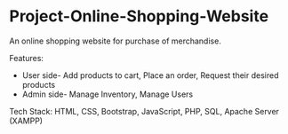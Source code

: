 # Project-Online-Shopping-Website

An online shopping website for purchase of merchandise.  

Features:
* User side- Add products to cart, Place an order, Request their desired products
* Admin side- Manage Inventory, Manage Users

Tech Stack: HTML, CSS, Bootstrap, JavaScript, PHP, SQL, Apache Server (XAMPP)

